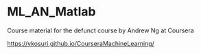 # ML_AN_Matlab
Course material for the defunct course by Andrew Ng at Coursera

https://vkosuri.github.io/CourseraMachineLearning/
